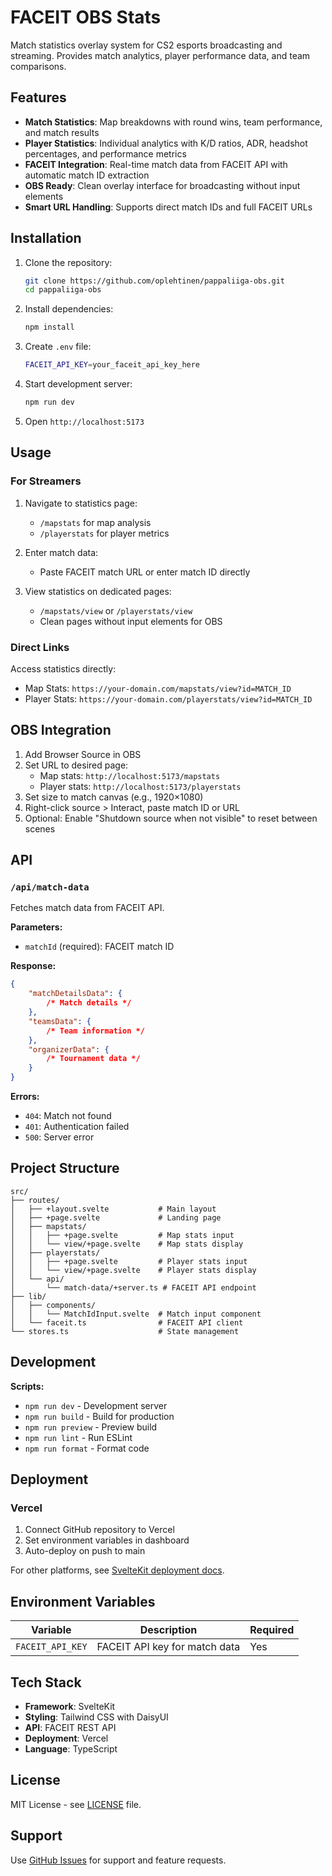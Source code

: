 # FACEIT OBS Stats

Match statistics overlay system for CS2 esports broadcasting and streaming. Provides match analytics, player performance data, and team comparisons.

## Features

- **Match Statistics**: Map breakdowns with round wins, team performance, and match results
- **Player Statistics**: Individual analytics with K/D ratios, ADR, headshot percentages, and performance metrics
- **FACEIT Integration**: Real-time match data from FACEIT API with automatic match ID extraction
- **OBS Ready**: Clean overlay interface for broadcasting without input elements
- **Smart URL Handling**: Supports direct match IDs and full FACEIT URLs

## Installation

1. Clone the repository:

   ```bash
   git clone https://github.com/oplehtinen/pappaliiga-obs.git
   cd pappaliiga-obs
   ```

2. Install dependencies:

   ```bash
   npm install
   ```

3. Create `.env` file:

   ```bash
   FACEIT_API_KEY=your_faceit_api_key_here
   ```

4. Start development server:

   ```bash
   npm run dev
   ```

5. Open `http://localhost:5173`

## Usage

### For Streamers

1. Navigate to statistics page:

   - `/mapstats` for map analysis
   - `/playerstats` for player metrics

2. Enter match data:

   - Paste FACEIT match URL or enter match ID directly

3. View statistics on dedicated pages:
   - `/mapstats/view` or `/playerstats/view`
   - Clean pages without input elements for OBS

### Direct Links

Access statistics directly:

- Map Stats: `https://your-domain.com/mapstats/view?id=MATCH_ID`
- Player Stats: `https://your-domain.com/playerstats/view?id=MATCH_ID`

## OBS Integration

1. Add Browser Source in OBS
2. Set URL to desired page:
   - Map stats: `http://localhost:5173/mapstats`
   - Player stats: `http://localhost:5173/playerstats`
3. Set size to match canvas (e.g., 1920×1080)
4. Right-click source > Interact, paste match ID or URL
5. Optional: Enable "Shutdown source when not visible" to reset between scenes

## API

### `/api/match-data`

Fetches match data from FACEIT API.

**Parameters:**

- `matchId` (required): FACEIT match ID

**Response:**

```json
{
	"matchDetailsData": {
		/* Match details */
	},
	"teamsData": {
		/* Team information */
	},
	"organizerData": {
		/* Tournament data */
	}
}
```

**Errors:**

- `404`: Match not found
- `401`: Authentication failed
- `500`: Server error

## Project Structure

```
src/
├── routes/
│   ├── +layout.svelte           # Main layout
│   ├── +page.svelte             # Landing page
│   ├── mapstats/
│   │   ├── +page.svelte         # Map stats input
│   │   └── view/+page.svelte    # Map stats display
│   ├── playerstats/
│   │   ├── +page.svelte         # Player stats input
│   │   └── view/+page.svelte    # Player stats display
│   └── api/
│       └── match-data/+server.ts # FACEIT API endpoint
├── lib/
│   ├── components/
│   │   └── MatchIdInput.svelte  # Match input component
│   └── faceit.ts                # FACEIT API client
└── stores.ts                    # State management
```

## Development

**Scripts:**

- `npm run dev` - Development server
- `npm run build` - Build for production
- `npm run preview` - Preview build
- `npm run lint` - Run ESLint
- `npm run format` - Format code

## Deployment

### Vercel

1. Connect GitHub repository to Vercel
2. Set environment variables in dashboard
3. Auto-deploy on push to main

For other platforms, see [SvelteKit deployment docs](https://kit.svelte.dev/docs/adapters).

## Environment Variables

| Variable         | Description                   | Required |
| ---------------- | ----------------------------- | -------- |
| `FACEIT_API_KEY` | FACEIT API key for match data | Yes      |

## Tech Stack

- **Framework**: SvelteKit
- **Styling**: Tailwind CSS with DaisyUI
- **API**: FACEIT REST API
- **Deployment**: Vercel
- **Language**: TypeScript

## License

MIT License - see [LICENSE](LICENSE) file.

## Support

Use [GitHub Issues](https://github.com/oplehtinen/pappaliiga-obs/issues) for support and feature requests.
